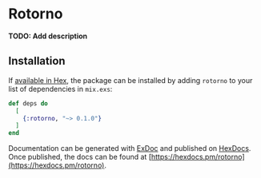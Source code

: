 # Rotorno

**TODO: Add description**

## Installation

If [available in Hex](https://hex.pm/docs/publish), the package can be installed
by adding `rotorno` to your list of dependencies in `mix.exs`:

```elixir
def deps do
  [
    {:rotorno, "~> 0.1.0"}
  ]
end
```

Documentation can be generated with [ExDoc](https://github.com/elixir-lang/ex_doc)
and published on [HexDocs](https://hexdocs.pm). Once published, the docs can
be found at [https://hexdocs.pm/rotorno](https://hexdocs.pm/rotorno).

